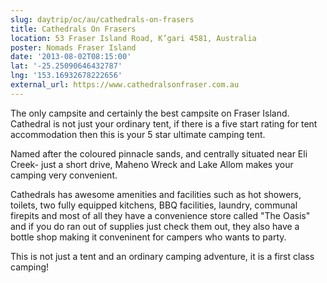 ```yaml
---
slug: daytrip/oc/au/cathedrals-on-frasers
title: Cathedrals On Frasers
location: 53 Fraser Island Road, K’gari 4581, Australia
poster: Nomads Fraser Island
date: '2013-08-02T08:15:00'
lat: '-25.25090646432787'
lng: '153.16932678222656'
external_url: https://www.cathedralsonfraser.com.au
---
```


The only campsite and certainly the best campsite on Fraser Island. Cathedral is not just your ordinary tent, if there is a five start rating for tent accommodation then this is your 5 star ultimate camping tent.

Named after the coloured pinnacle sands, and centrally situated near Eli Creek- just a short drive, Maheno Wreck and Lake Allom makes your camping very convenient.

Cathedrals has awesome amenities and facilities such as hot showers, toilets, two fully equipped kitchens, BBQ facilities, laundry, communal firepits and most of all they have a convenience store called "The Oasis" and if you do ran out of supplies just check them out, they also have a bottle shop making it conveninent for campers who wants to party.

This is not just a tent and an ordinary camping adventure, it is a first class camping!
